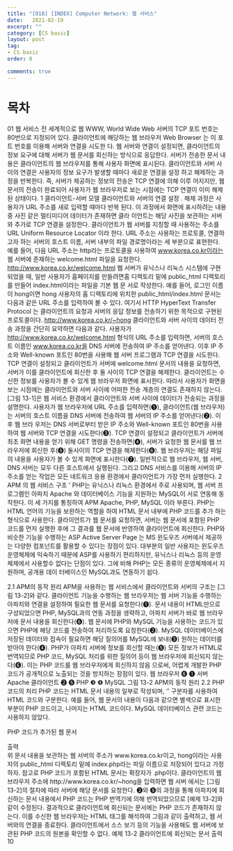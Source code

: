 ```yaml
---
title: "[018] [INDEX] Computer Network: 웹 서비스"
date:   2021-02-19
excerpt: ""
category: [CS basic]
layout: post
tag:
- CS basic
order: 0

comments: true
---
```



# 목차

01 웹 서비스
전 세계적으로 웹 WWW, World Wide Web 서버의 TCP 포트 번호는 80번으로 지정되어 있다. 클라이언트에 해당하는 웹 브라우저 Web Browser 는 이 포트 번호를 이용해 서버와 연결을 시도한 다. 웹 서버와 연결이 설정되면, 클라이언트의 정보 요구에 대해 서버가 웹 문서를 회신하는 방식으로 응답한다. 서버가 전송한 문서 내용은 클라이언트의 웹 브라우저를 통해 사용자 화면에 표시된다.
클라이언트와 서버 사이의 연결은 사용자의 정보 요구가 발생할 때마다 새로운 연결을 설정 하고 해제하는 과정을 반복한다. 즉, 서버가 제공하는 정보의 전송은 TCP 연결에 의해 이루 어지지만, 웹 문서의 전송이 완료되어 사용자가 웹 브라우저로 보는 시점에는 TCP 연결이 이미 해제된 상태이다.
1 클라이언트-서버 모델
클라이언트와 서버의 연결 설정 . 해제 과정은 사용자가 URL 주소를 새로 입력할 때마다 반복 된다. 이 과정에서 화면에 표시하려는 내용 중 사진 같은 멀티미디어 데이터가 존재하면 클라 이언트는 해당 사진을 보관하는 서버와 추가로 TCP 연결을 설정한다.
클라이언트가 웹 서버를 지칭할 때 사용하는 주소를 URL Uniform Resource Locator 이라 한다.
URL 주소는 사용하는 프로토콜, 연결하고자 하는 서버의 호스트 이름, 서버 내부의 파일 경로명이라는 세 부분으로 표현한다. 예를 들어, 다음 URL 주소는 http라는 프로토콜을 사용하여 www.korea.co.kr이라는 웹 서버에 존재하는 welcome.html 파일을 요청한다.
http://www.korea.co.kr/welcome.html
웹 서버가 유닉스나 리눅스 시스템에 구현되었을 때, 일반 사용자가 홈페이지를 만들려면홈 디렉토리 밑에 public_html 디렉토리를 만들어 index.html이라는 파일을 기본 웹 문
서로 작성한다. 예를 들어, 로그인 이름이 hong이면 hong 사용자의 홈 디렉토리에 위치한 public_html/index.html 문서는 다음과 같은 URL 주소를 입력하여 볼 수 있다. 여기서 HTTP HyperText Transfer Protocol 는 클라이언트의 요청과 서버의 응답 정보를 전송하기 위한 목적으로 구현된 프로토콜이다.
http://www.korea.co.kr/~hong
클라이언트와 서버 사이의 데이터 전송 과정을 간단히 요약하면 다음과 같다. 사용자가 http://www.korea.co.kr/welcome.html 형식의 URL 주소를 입력하면, 서버의 호스트 이름인 www.korea.co.kr을 DNS 서버에 전송하여 IP 주소를 얻어낸다. 이후 IP 주소와 Well-known 포트인 80번을 사용해 웹 서버 프로그램과 TCP 연결을 시도한다.
TCP 연결이 설정되고 클라이언트가 서버에 welcome.html 문서의 내용을 요청하면, 서버가 이를 클라이언트에 회신한 후 둘 사이의 TCP 연결을 해제한다. 클라이언트는 수신한 정보를 사용자가 볼 수 있게 웹 브라우저 화면에 표시한다. 따라서 사용자가 화면을 보는 시점에는 클라이언트와 서버 사이에 어떠한 전송 계층의 연결도 존재하지 않는다.
[그림 13-1]은 웹 서비스 환경에서 클라이언트와 서버 사이에 데이터가 전송되는 과정을 설명한다. 사용자가 웹 브라우저에 URL 주소를 입력하면(❶), 클라이언트(웹 브라우저)는 서버의 호스트 이름을 DNS 서버에 전송하여 웹 서버의 IP 주소를 얻어낸다(❷). 이후 웹 브라 우저는 DNS 서버로부터 받은 IP 주소와 Well-known 포트인 80번을 사용하여 웹 서버와 TCP 연결을 시도한다(❸). TCP 연결이 설정되고 클라이언트가 서버에 최초 화면 내용을 얻기 위해 GET 명령을 전송하면(❹), 서버가 요청한 웹 문서를 웹 브라우저에 회신한 후(❺) 둘사이의 TCP 연결을 해제한다(❻). 웹 브라우저는 해당 파일의 내용을 사용자가 볼 수 있게 화면에 표시한다(❼).
일반적으로 웹 브라우저, 웹 서버, DNS 서버는 모두 다른 호스트에서 실행된다. 그리고 DNS 서비스를 이용해 서버의 IP 주소를 얻는 작업은 모든 네트워크 응용 환경에서 클라이언트가 가장 먼저 실행한다.
2 APM 의 웹 서비스 구조 '
PHP는 유닉스나 리눅스 환경에서 주로 사용되며, 웹 서버 프로그램인 아파치 Apache 와 데이터베이스 기능을 지원하는 MySQL이 서로 연동해 동작한다. 이 세 가지를 통칭하여 APM Apache, PHP, MySQL 이라 부른다.
PHP는 HTML 언어의 기능을 보완하는 역할을 하여 HTML 문서 내부에 PHP 코드를 추가 하는 형식으로 사용한다. 클라이언트가 웹 문서를 요청하면, 서버는 웹 문서에 포함된 PHP 코드를 먼저 실행한 후에 그 결과를 웹 문서에 반영하여 클라이언트에 회신한다.
PHP와 비슷한 기능을 수행하는 ASP Active Server Page 는 MS 윈도우즈 서버에서 제공하는 다양한 컴포넌트를 활용할 수 있다는 장점이 있다. 대부분의 일반 사용자는 윈도우즈 운영체제에 익숙하기 때문에 ASP를 사용하기 편리하지만, 유닉스나 리눅스 등의 운영체제에서 사용할수 없다는 단점이 있다. 그에 비해 PHP는 모든 종류의 운영체제에서 지원하며, 공개용 데이 터베이스인 MySQL과도 연동하기 쉽다.

2.1 APM의 동작 원리
APM을 사용하는 웹 서비스에서 클라이언트와 서버의 구조는 [그림 13-2]와 같다. 클라이언트 기능을 수행하는 웹 브라우저는 웹 서버 기능을 수행하는 아파치와 연결을 설정하여 필요한 웹 문서를 요청한다(❶). 문서 내용이 HTML만으로 구성되었으면 PHP, MySQL과의 연동 과정을 생략하고, 아파치 서버가 바로 웹 브라우저에 문서 내용을 회신한다(❻).
웹 문서에 PHP와 MySQL 기능을 사용하는 코드가 있으면 PHP에 해당 코드를 전송하여 처리하도록 요청한다(❷). MySQL 데이터베이스에 저장된 데이터와 접속이 필요하면 해당 질의어를 MySQL에 보내(❸) 원하는 데이터를 받아야 한다(❹). PHP가 아파치 서버에 정보를 회신할 때는(❺) 모든 정보가 HTML로 번역되므로 PHP 코드, MySQL 처리를 위한 질의어 등이 웹 브라우저에 회신되지 않는다(❻). 이는 PHP 코드를 웹 브라우저에게 회신하지 않음 으로써, 어렵게 개발한 PHP 코드가 공개적으로 노출되는 것을 방지하는 장점이 있다.
웹 브라우저
❻
❶
서버
Apache
클라이언트
❷ ❺
PHP
❸ ❹
MySQL
그림 13-2 APM의 동작 원리
2.2 PHP 코드의 처리
PHP 코드는 HTML 문서 내용의 일부로 작성되며, ‘<?’와 ‘?>’ 구분자를 사용하여 HTML 코드와 구분한다. 예를 들어, 웹 문서의 내용이 다음과 같으면 별색으로 표시한 부분이 PHP 코드이고, 나머지는 HTML 코드이다. MySQL 데이터베이스 관련 코드는 사용하지 않았다.

PHP 코드가 추가된 웹 문서
<HTML> <BODY> <? $value = 10; ?>
출력<br>
<? echo $value; ?> </BODY> </HTML>
위 문서 내용을 보관하는 웹 서버의 주소가 www.korea.co.kr이고, hong이라는 사용자의 public_html 디렉토리 밑에 index.php라는 파일 이름으로 저장되어 있다고 가정하자. 참고로 PHP 코드가 포함된 HTML 문서는 확장자가 .php이다.
클라이언트의 웹 브라우저 주소에 http://www.korea.co.kr/~hong을 입력하면 웹 서버 에서는 [그림 13-2]의 절차에 따라 서버에 해당 문서를 요청한다. ❷와 ❺의 과정을 통해 아파치에 회신하는 문서 내용에서 PHP 코드는 PHP 번역기에 의해 번역되었으므로 [예제 13-2]와 같이 수정된다. 결과적으로 클라이언트에 회신되는 문서에는 PHP 코드가 존재하지 않는다. 이를 수신한 웹 브라우저는 HTML 태그를 해석하여 그림과 같이 출력하고, 웹 서버와의 연결을 종료한다. 클라이언트에서 소스 보기 등의 기능을 사용해도 웹 서버에 보관된 PHP 코드의 원본을 확인할 수 없다.
예제 13-2 클라이언트에 회신되는 문서
<HTML> <BODY>
출력<br>
10
</BODY> </HTML>


